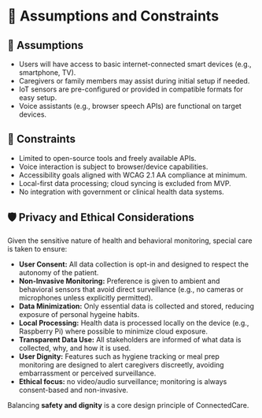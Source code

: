 # 🧩 Assumptions and Constraints

## 📌 Assumptions

- Users will have access to basic internet-connected smart devices (e.g., smartphone, TV).
- Caregivers or family members may assist during initial setup if needed.
- IoT sensors are pre-configured or provided in compatible formats for easy setup.
- Voice assistants (e.g., browser speech APIs) are functional on target devices.

## 🚧 Constraints

- Limited to open-source tools and freely available APIs.
- Voice interaction is subject to browser/device capabilities.
- Accessibility goals aligned with WCAG 2.1 AA compliance at minimum.
- Local-first data processing; cloud syncing is excluded from MVP.
- No integration with government or clinical health data systems.

## 🛡️ Privacy and Ethical Considerations

Given the sensitive nature of health and behavioral monitoring, special care is taken to ensure:

- **User Consent:** All data collection is opt-in and designed to respect the autonomy of the patient.
- **Non-Invasive Monitoring:** Preference is given to ambient and behavioral sensors that avoid direct surveillance (e.g., no cameras or microphones unless explicitly permitted).
- **Data Minimization:** Only essential data is collected and stored, reducing exposure of personal hygeine habits.
- **Local Processing:** Health data is processed locally on the device (e.g., Raspberry Pi) where possible to minimize cloud exposure.
- **Transparent Data Use:** All stakeholders are informed of what data is collected, why, and how it is used.
- **User Dignity:** Features such as hygiene tracking or meal prep monitoring are designed to alert caregivers discreetly, avoiding embarrassment or perceived surveillance.
- **Ethical focus:** no video/audio surveillance; monitoring is always consent-based and non-invasive.

Balancing **safety and dignity** is a core design principle of ConnectedCare.